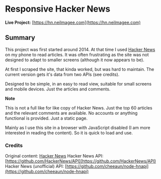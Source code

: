 # Responsive Hacker News

**Live Project:** [https://hn.neilmagee.com](https://hn.neilmagee.com)

## Summary

This project was first started around 2014. At that time I used [Hacker News](https://news.ycombinator.com/) on my phone to read articles. It was often frustrating as the site was not designed to adapt to smaller screens (although it now appears to be).

At first I scraped the site, that kinda worked, but was hard to maintain. The current version gets it's data from two APIs (see credits).

Designed to be simple, in an easy to read view, suitable for small screens and mobile devices. Just the articles and comments.

**Note**

This is not a full like for like copy of Hacker News. Just the top 60 articles and the relevant comments are available. No accounts or anything functional is provided. Just a static page.

Mainly as I use this site in a browser with JavaScript disabled (I am more interested in reading the content). So it is quick to load and use.

### Credits

Original content: [Hacker News](https://news.ycombinator.com/)
Hacker News API: [https://github.com/HackerNews/API](https://github.com/HackerNews/API)
Hacker News (unofficial) API: [https://github.com/cheeaun/node-hnapi](https://github.com/cheeaun/node-hnapi)

